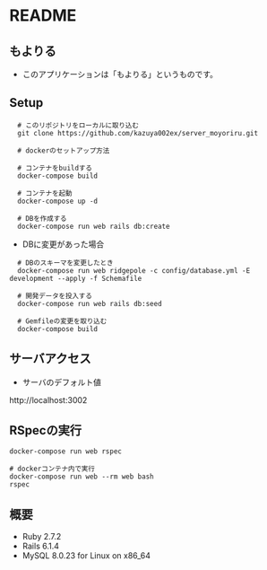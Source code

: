 # README

## もよりる

- このアプリケーションは「もよりる」というものです。

## Setup

```
  # このリポジトリをローカルに取り込む
  git clone https://github.com/kazuya002ex/server_moyoriru.git

  # dockerのセットアップ方法

  # コンテナをbuildする
  docker-compose build

  # コンテナを起動
  docker-compose up -d

  # DBを作成する
  docker-compose run web rails db:create
```

- DBに変更があった場合

```
  # DBのスキーマを変更したとき
  docker-compose run web ridgepole -c config/database.yml -E development --apply -f Schemafile

  # 開発データを投入する
  docker-compose run web rails db:seed

  # Gemfileの変更を取り込む
  docker-compose build
```

## サーバアクセス

- サーバのデフォルト値

http://localhost:3002


## RSpecの実行

```
docker-compose run web rspec

# dockerコンテナ内で実行
docker-compose run web --rm web bash
rspec
```

## 概要

- Ruby 2.7.2
- Rails 6.1.4
- MySQL 8.0.23 for Linux on x86_64
